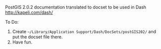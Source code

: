 PostGIS 2.0.2 documentation translated to docset to be used in Dash <http://kapeli.com/dash/>

To Do:

1. Create `~/Library/Application Support/Dash/DocSets/postGIS202/` and put the docset file there.
2. Have fun.